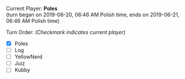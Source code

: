 Current Player: **Poles**  
(turn began on 2019-06-20, 06:46 AM Polish time, ends on 2019-06-21, 06:46 AM Polish time)

Turn Order: *(Checkmark indicates current player)*
- [x] Poles
- [ ] Log
- [ ] YellowNerd
- [ ] Juiz
- [ ] Kubby
